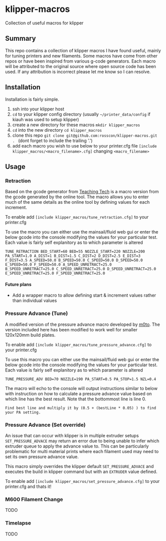 # klipper-macros
Collection of useful macros for klipper


## Summary
This repo contains a collection of klipper macros I have found useful, mainly for tuning printers and new filaments. 
Some macros have come from other repos or have been inspired from various g-code generators. 
Each macro will be attributed to the original source where open source code has been used. If any attribution is incorrect please let me know so I can resolve.


## Installation
Installation is fairly simple. 

1. ssh into your klipper host
2. `cd` to your klipper config directory (usually `~/printer_data/config` if kiauh was used to setup klipper)
3. create a new directory for these macros `mkdir klipper_macros`
4. `cd` into the new directory `cd klipper_macros`
5. clone this repo `git clone git@github.com:rosscon/klipper-macros.git . ` (dont forget to include the trailing '.')
6. add each macro you wish to use below to your printer.cfg file `[include klipper_macros/<macro_filename>.cfg]` changing `<macro_filename>`



## Usage

### Retraction
Based on the gcode generator from [Teaching Tech](https://teachingtechyt.github.io/calibration.html#retraction) is a macro version from the gcode generated by the online tool.
The macro allows you to enter much of the same details as the online tool by defining values for each increment. 

To enable add `[include klipper_macros/tune_retraction.cfg]` to your printer.cfg

To use the macro you can either use the mainsail/fluid web gui or enter the below gcode into the console modifying the values for your particular test. Each value is fairly self explanitory as to which parameter is altered

```
TUNE_RETRACTION BED_START=60 BED=55 NOZZLE_START=220 NOZZLE=200 PA_START=1.0 A_DIST=1 B_DIST=1.5 C_DIST=2 D_DIST=2.5 E_DIST=3 F_DIST=3.5 A_SPEED=50.0 B_SPEED=50.0 C_SPEED=50.0 D_SPEED=50.0 E_SPEED=50.0 F_SPEED=50.0 A_SPEED_UNRETRACT=25.0 B_SPEED_UNRETRACT=25.0 C_SPEED_UNRETRACT=25.0 D_SPEED_UNRETRACT=25.0 E_SPEED_UNRETRACT=25.0 F_SPEED_UNRETRACT=25.0
```

#### Future plans
* Add a wrapper macro to allow defining start & increment values rather than individual values


### Pressure Advance (Tune)
A modified version of the pressure advance macro developed by [m0to](https://gist.github.com/m0to/d395d44fa412d9808e0130857ea74f0b). The version included here has been modified to work well for smaller 120x120mm build plates.

To enable add `[include klipper_macros/tune_pressure_advance.cfg]` to your printer.cfg

To use this macro you can either use the mainsail/fluid web gui or enter the below gcode into the console modifying the values for your particular test. Each value is fairly self explanitory as to which parameter is altered

```
TUNE_PRESSURE_ADV BED=70 NOZZLE=190 PA_START=0.5 PA_STOP=1.5 NZL=0.4
```

The macro will echo to the console will output instructions similar to below with instruction on how to calculate a pressure advance value based on which line has the best result. Note that the bottommost line is line 0.

```
Find best line and multiply it by (0.5 + (bestLine * 0.05) ) to find your PA setting.
```

### Pressure Advance (Set override)
An issue that can occur with klipper is in multiple extruder setups `SET_PRESSURE_ADVACE` may return an error due to being unable to infer which extruder queue to apply the advance value to. 
This can be particularly problematic for multi material prints where each filament used may need to set its own pressure advance value.

This macro simply overrides the klipper default `SET_PRESSURE_ADVACE` and executes the build in klipper command but with an `EXTRUDER` value defined.

To enable add `[include klipper_macros/set_pressure_advance.cfg]` to your printer.cfg and thats it!


### M600 Filament Change
TODO

### Timelapse
TODO


